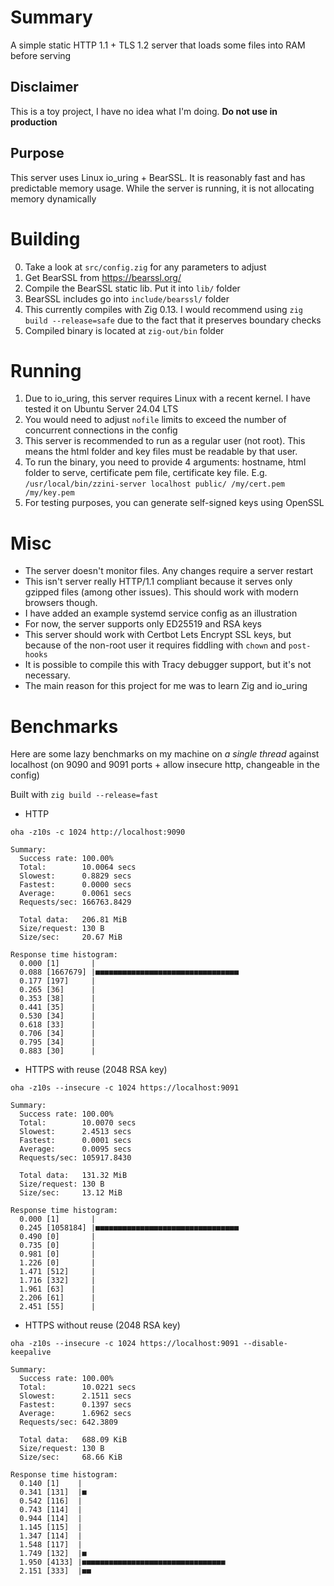 # Summary

A simple static HTTP 1.1 + TLS 1.2 server that loads some files into RAM before serving

## Disclaimer

This is a toy project, I have no idea what I'm doing. **Do not use in production**

## Purpose

This server uses Linux io_uring + BearSSL. It is reasonably fast and has predictable memory usage. While the server is running, it is not allocating memory dynamically

# Building

0. Take a look at `src/config.zig` for any parameters to adjust
1. Get BearSSL from https://bearssl.org/
2. Compile the BearSSL static lib. Put it into `lib/` folder
3. BearSSL includes go into `include/bearssl/` folder
4. This currently compiles with Zig 0.13. I would recommend using `zig build --release=safe` due to the fact that it preserves boundary checks
5. Compiled binary is located at `zig-out/bin` folder

# Running

1. Due to io_uring, this server requires Linux with a recent kernel. I have tested it on Ubuntu Server 24.04 LTS
2. You would need to adjust `nofile` limits to exceed the number of concurrent connections in the config
3. This server is recommended to run as a regular user (not root). This means the html folder and key files must be readable by that user.
4. To run the binary, you need to provide 4 arguments: hostname, html folder to serve, certificate pem file, certificate key file. E.g. `/usr/local/bin/zzini-server localhost public/ /my/cert.pem /my/key.pem`
5. For testing purposes, you can generate self-signed keys using OpenSSL

# Misc
- The server doesn't monitor files. Any changes require a server restart
- This isn't server really HTTP/1.1 compliant because it serves only gzipped files (among other issues). This should work with modern browsers though.
- I have added an example systemd service config as an illustration
- For now, the server supports only ED25519 and RSA keys
- This server should work with Certbot Lets Encrypt SSL keys, but because of the non-root user it requires fiddling with `chown` and `post-hooks` 
- It is possible to compile this with Tracy debugger support, but it's not necessary.
- The main reason for this project for me was to learn Zig and io_uring

# Benchmarks

Here are some lazy benchmarks on my machine on *a single thread* against localhost (on 9090 and 9091 ports + allow insecure http, changeable in the config)

Built with `zig build --release=fast`

- HTTP

`oha -z10s -c 1024 http://localhost:9090 `

```
Summary:
  Success rate: 100.00%
  Total:        10.0064 secs
  Slowest:      0.8829 secs
  Fastest:      0.0000 secs
  Average:      0.0061 secs
  Requests/sec: 166763.8429

  Total data:   206.81 MiB
  Size/request: 130 B
  Size/sec:     20.67 MiB

Response time histogram:
  0.000 [1]       |
  0.088 [1667679] |■■■■■■■■■■■■■■■■■■■■■■■■■■■■■■■■
  0.177 [197]     |
  0.265 [36]      |
  0.353 [38]      |
  0.441 [35]      |
  0.530 [34]      |
  0.618 [33]      |
  0.706 [34]      |
  0.795 [34]      |
  0.883 [30]      |
```

- HTTPS with reuse (2048 RSA key)

`oha -z10s --insecure -c 1024 https://localhost:9091`

```
Summary:
  Success rate: 100.00%
  Total:        10.0070 secs
  Slowest:      2.4513 secs
  Fastest:      0.0001 secs
  Average:      0.0095 secs
  Requests/sec: 105917.8430

  Total data:   131.32 MiB
  Size/request: 130 B
  Size/sec:     13.12 MiB

Response time histogram:
  0.000 [1]       |
  0.245 [1058184] |■■■■■■■■■■■■■■■■■■■■■■■■■■■■■■■■
  0.490 [0]       |
  0.735 [0]       |
  0.981 [0]       |
  1.226 [0]       |
  1.471 [512]     |
  1.716 [332]     |
  1.961 [63]      |
  2.206 [61]      |
  2.451 [55]      |
```

- HTTPS without reuse (2048 RSA key)

`oha -z10s --insecure -c 1024 https://localhost:9091 --disable-keepalive`

```
Summary:
  Success rate: 100.00%
  Total:        10.0221 secs
  Slowest:      2.1511 secs
  Fastest:      0.1397 secs
  Average:      1.6962 secs
  Requests/sec: 642.3809

  Total data:   688.09 KiB
  Size/request: 130 B
  Size/sec:     68.66 KiB

Response time histogram:
  0.140 [1]    |
  0.341 [131]  |■
  0.542 [116]  |
  0.743 [114]  |
  0.944 [114]  |
  1.145 [115]  |
  1.347 [114]  |
  1.548 [117]  |
  1.749 [132]  |■
  1.950 [4133] |■■■■■■■■■■■■■■■■■■■■■■■■■■■■■■■■
  2.151 [333]  |■■
```

